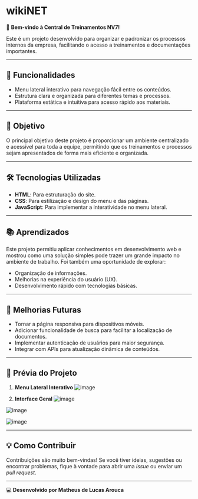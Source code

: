 # wikiNET

🚀 **Bem-vindo à Central de Treinamentos NV7!**

Este é um projeto desenvolvido para organizar e padronizar os processos internos da empresa, facilitando o acesso a treinamentos e documentações importantes.

---

## 🌟 Funcionalidades
- Menu lateral interativo para navegação fácil entre os conteúdos.
- Estrutura clara e organizada para diferentes temas e processos.
- Plataforma estática e intuitiva para acesso rápido aos materiais.

---

## 🎯 Objetivo
O principal objetivo deste projeto é proporcionar um ambiente centralizado e acessível para toda a equipe, permitindo que os treinamentos e processos sejam apresentados de forma mais eficiente e organizada.

---

## 🛠️ Tecnologias Utilizadas
- **HTML**: Para estruturação do site.
- **CSS**: Para estilização e design do menu e das páginas.
- **JavaScript**: Para implementar a interatividade no menu lateral.

---

## 📚 Aprendizados
Este projeto permitiu aplicar conhecimentos em desenvolvimento web e mostrou como uma solução simples pode trazer um grande impacto no ambiente de trabalho. Foi também uma oportunidade de explorar:
- Organização de informações.
- Melhorias na experiência do usuário (UX).
- Desenvolvimento rápido com tecnologias básicas.

---

## 📱 Melhorias Futuras
- Tornar a página responsiva para dispositivos móveis.
- Adicionar funcionalidade de busca para facilitar a localização de documentos.
- Implementar autenticação de usuários para maior segurança.
- Integrar com APIs para atualização dinâmica de conteúdos.

---

## 📸 Prévia do Projeto

1. **Menu Lateral Interativo**
![image](https://github.com/user-attachments/assets/330a7f72-0b3b-4b2d-8705-47d1b097d9ec)



2. **Interface Geral**
![image](https://github.com/user-attachments/assets/7fd9486e-2934-43d4-8fb0-f3d26926ddcc)



![image](https://github.com/user-attachments/assets/19696766-0418-4b4b-a02c-a231581f5573)


![image](https://github.com/user-attachments/assets/502c56c8-85e3-4e25-b9fc-3bfc7a558e64)



---

## 💡 Como Contribuir
Contribuições são muito bem-vindas! Se você tiver ideias, sugestões ou encontrar problemas, fique à vontade para abrir uma _issue_ ou enviar um _pull request_.

---

💻 **Desenvolvido por Matheus de Lucas Arouca**

